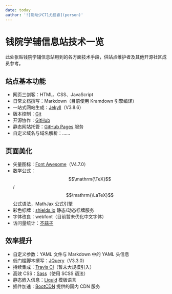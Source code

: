 ```yaml
---
date: today
author: '![能动少C71尤佳睿](person)'
---
```


# 钱院学辅信息站技术一览

此处张贴钱院学辅信息站用到的各方面技术手段，供站点维护者及其他开源社区成员参考。

## 站点基本功能

- 网页三剑客：HTML、CSS、JavaScript
- 日常文档撰写：Markdown（目前使用 Kramdown 引擎编译）
- 一站式网站生成：[Jekyll](https://jekyllrb.com/)（V3.8.6）
- 版本控制：[Git](https://git-scm.com/)
- 开源协作：[GitHub](https://github.com/)
- 静态网站托管：[GitHub Pages](https://pages.github.com/) 服务
- 自定义域名与域名解析：……

## 页面美化

- 矢量图标：[Font Awesome](https://fontawesome.com/)（V4.7.0）
- 数学公式：$$\mathrm{\TeX}$$/$$\mathrm{\LaTeX}$$ 公式语法，MathJax 公式引擎
- 彩色标牌：[shields.io](https://shields.io/) 静态/动态标牌服务
- 字体改良：webfont（目前暂未优化中文字体）
- 访问量统计：[不蒜子](https://busuanzi.ibruce.info/)

## 效率提升

- 自定义参数：YAML 文件与 Markdown 中的 YAML 头信息
- 低门槛脚本撰写：[JQuery](https://jquery.com/)（V3.3.0）
- 持续集成：[Travis CI](https://travis-ci.org/)（暂未大规模引入）
- 高效 CSS：[Sass](https://sass-lang.com/)（使用 SCSS 语法）
- 静态嵌入信息：[Liquid](https://shopify.github.io/liquid/) 模版语言
- 插件加速：[BootCDN](https://www.bootcdn.cn/) 提供的国内 CDN 服务

